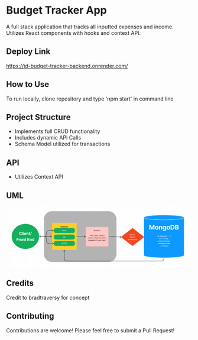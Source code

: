 # Budget Tracker App
A full stack application that tracks all inputted expenses and income. Utilizes React components with hooks and context API.

## Deploy Link
https://jd-budget-tracker-backend.onrender.com/

## How to Use
To run locally, clone repository and type 'npm start' in command line

## Project Structure
- Implements full CRUD functionality
- Includes dynamic API Calls
- Schema Model utilized for transactions

## API
- Utilizes Context API

## UML
![BackEnd UML](assets/backendUML.png)

## Credits
Credit to bradtraversy for concept

## Contributing
Contributions are welcome! Please feel free to submit a Pull Request!